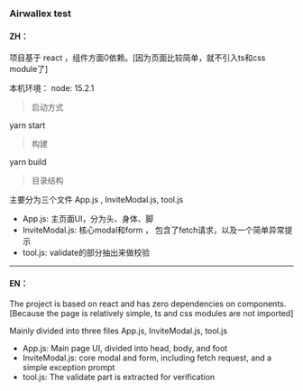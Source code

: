 ### Airwallex test

#### ZH：

项目基于 react ，组件方面0依赖。[因为页面比较简单，就不引入ts和css module了]

本机环境： node: 15.2.1

>  启动方式

yarn start

> 构建

yarn build

> 目录结构

主要分为三个文件 App.js , InviteModal.js, tool.js

- App.js: 主页面UI，分为头、身体、脚
- InviteModal.js: 核心modal和form ， 包含了fetch请求，以及一个简单异常提示
- tool.js: validate的部分抽出来做校验

---

#### EN：
The project is based on react and has zero dependencies on components. [Because the page is relatively simple, ts and css modules are not imported]

Mainly divided into three files App.js, InviteModal.js, tool.js

- App.js: Main page UI, divided into head, body, and foot
- InviteModal.js: core modal and form, including fetch request, and a simple exception prompt
- tool.js: The validate part is extracted for verification